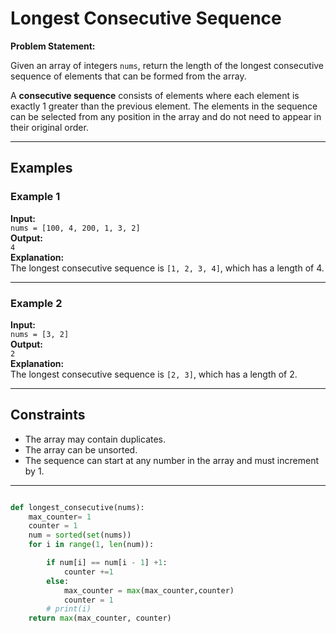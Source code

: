 # Longest Consecutive Sequence

**Problem Statement:**

Given an array of integers `nums`, return the length of the longest consecutive sequence of elements that can be formed from the array.

A **consecutive sequence** consists of elements where each element is exactly 1 greater than the previous element. The elements in the sequence can be selected from any position in the array and do not need to appear in their original order.

---

## Examples

### Example 1
**Input:**  
`nums = [100, 4, 200, 1, 3, 2]`  
**Output:**  
`4`  
**Explanation:**  
The longest consecutive sequence is `[1, 2, 3, 4]`, which has a length of 4.

---

### Example 2
**Input:**  
`nums = [3, 2]`  
**Output:**  
`2`  
**Explanation:**  
The longest consecutive sequence is `[2, 3]`, which has a length of 2.

---

## Constraints

- The array may contain duplicates.
- The array can be unsorted.
- The sequence can start at any number in the array and must increment by 1.

---

```python 

def longest_consecutive(nums):
    max_counter= 1
    counter = 1
    num = sorted(set(nums))
    for i in range(1, len(num)):

        if num[i] == num[i - 1] +1:
            counter +=1
        else:
            max_counter = max(max_counter,counter)
            counter = 1
        # print(i)
    return max(max_counter, counter)
